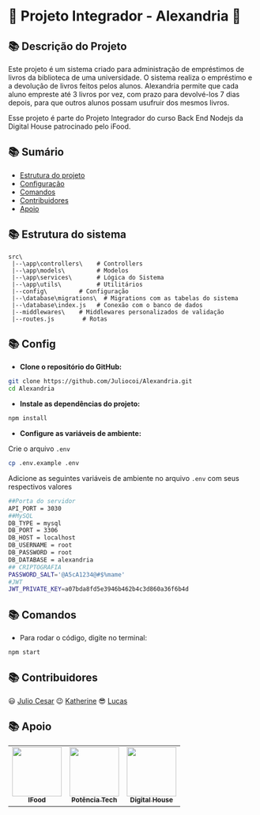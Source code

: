 # :scroll: Projeto Integrador - Alexandria :scroll:

## :books: Descrição do Projeto

<p> Este projeto é um sistema criado para administração de empréstimos de livros da biblioteca de uma universidade. O sistema realiza o empréstimo e a devolução de livros feitos pelos alunos. Alexandria permite que cada aluno empreste até 3 livros por vez, com prazo para devolvé-los 7 dias depois, para que outros alunos possam usufruir dos mesmos livros.</p>

<p>Esse projeto é parte do Projeto Integrador do curso Back End Nodejs da Digital House patrocinado pelo iFood.
</p>

## :books: Sumário

- [Estrutura do projeto](#estrutura-do-projeto)
- [Configuração](#config)
- [Comandos](#comandos)
- [Contribuidores](#contribuidores)
- [Apoio](#apoio)

## :books: Estrutura do sistema

```
src\
 |--\app\controllers\    # Controllers
 |--\app\models\         # Modelos
 |--\app\services\       # Lógica do Sistema
 |--\app\utils\          # Utilitários
 |--config\         # Configuração 
 |--\database\migrations\  # Migrations com as tabelas do sistema
 |--\database\index.js   # Conexão com o banco de dados
 |--middlewares\    # Middlewares personalizados de validação
 |--routes.js        # Rotas
```

## :books: Config

- **Clone o repositório do GitHub:**

```bash
git clone https://github.com/Juliocoi/Alexandria.git
cd Alexandria
```

- **Instale as dependências do projeto:**

```bash
npm install
```

- **Configure as variáveis de ambiente:**

Crie o arquivo `.env`

```bash
cp .env.example .env
```

Adicione as seguintes variáveis de ambiente no arquivo `.env` com seus respectivos valores

```bash
##Porta do servidor
API_PORT = 3030
##MySQL
DB_TYPE = mysql
DB_PORT = 3306
DB_HOST = localhost
DB_USERNAME = root
DB_PASSWORD = root
DB_DATABASE = alexandria 
## CRIPTOGRAFIA
PASSWORD_SALT='@A5cA1234@#$%mame'
#JWT
JWT_PRIVATE_KEY=a07bda8fd5e3946b462b4c3d860a36f6b4d
```

## :books: Comandos

- Para rodar o código, digite no terminal:

```bash
npm start
```

<!-- ## API Endpoints

 Verificar se é pra usar a documentação aqui -->

## :books: Contribuidores

  :smiley: [Julio Cesar](https://github.com/Juliocoi)
  :wink: [Katherine](https://github.com/hanakathy)
  :sunglasses: [Lucas](https://github.com/Lucas98s)

## :books: Apoio

<table>
<tr>
    <td align="center"><a href="https://www.ifood.com.br/"><img src="https://geek360.com.br/wp-content/uploads/2021/06/iFood-tabela.png" width="100px;" alt=""/><br /><sub><b>IFood</b></sub></a><br /></td> 
    <td align="center"><a href="https://www.potenciatech.com.br/"><img src="https://images.assets-landingi.com/KTHBpSLedd3x87rx/logo_copiar_1.png" width="100px;" alt=""/><br /><sub><b>Potência Tech</b></sub></a><br /></td>
    <td align="center"><a href="https://www.digitalhouse.com/br"><img src="https://course_report_production.s3.amazonaws.com/rich/rich_files/rich_files/1061/s300/digitalhouse.jpg" width="100px;" alt=""/><br /><sub><b>Digital House</b></sub></a><br /></td>
</table>

<!-- Imagens em MD
[![iFood](https://geek360.com.br/wp-content/uploads/2021/06/iFood-tabela.png)](https://www.ifood.com.br/)
 [![Potencia Tech](https://images.assets-landingi.com/KTHBpSLedd3x87rx/logo_copiar_1.png)](https://www.potenciatech.com.br/)
 [![Digital House](https://course_report_production.s3.amazonaws.com/rich/rich_files/rich_files/1061/s300/digitalhouse.jpg)](https://www.digitalhouse.com/br)
 -->
